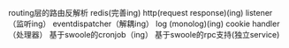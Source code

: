 routing层的路由反解析
redis(完善ing)
http(request response)(ing)
listener（监听ing）
eventdispatcher（解耦ing）
log (monolog)(ing)
cookie
handler（处理器）
基于swoole的cronjob（ing）
基于swoole的rpc支持(独立service)

